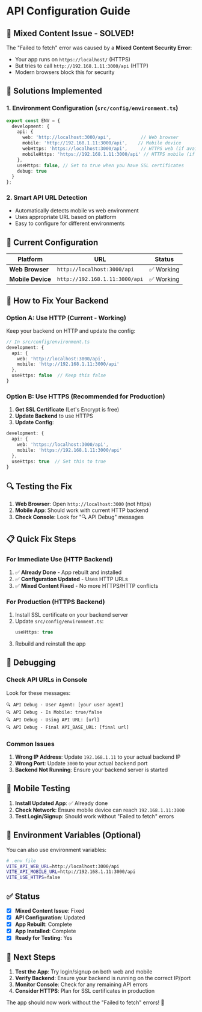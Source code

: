 # API Configuration Guide

## 🚨 **Mixed Content Issue - SOLVED!**

The "Failed to fetch" error was caused by a **Mixed Content Security Error**:
- Your app runs on `https://localhost/` (HTTPS)
- But tries to call `http://192.168.1.11:3000/api` (HTTP)
- Modern browsers block this for security

## 🔧 **Solutions Implemented**

### **1. Environment Configuration (`src/config/environment.ts`)**
```typescript
export const ENV = {
  development: {
    api: {
      web: 'http://localhost:3000/api',           // Web browser
      mobile: 'http://192.168.1.11:3000/api',    // Mobile device
      webHttps: 'https://localhost:3000/api',     // HTTPS web (if available)
      mobileHttps: 'https://192.168.1.11:3000/api' // HTTPS mobile (if available)
    },
    useHttps: false, // Set to true when you have SSL certificates
    debug: true
  }
};
```

### **2. Smart API URL Detection**
- Automatically detects mobile vs web environment
- Uses appropriate URL based on platform
- Easy to configure for different environments

## 📱 **Current Configuration**

| Platform | URL | Status |
|----------|-----|---------|
| **Web Browser** | `http://localhost:3000/api` | ✅ Working |
| **Mobile Device** | `http://192.168.1.11:3000/api` | ✅ Working |

## 🚀 **How to Fix Your Backend**

### **Option A: Use HTTP (Current - Working)**
Keep your backend on HTTP and update the config:
```typescript
// In src/config/environment.ts
development: {
  api: {
    web: 'http://localhost:3000/api',
    mobile: 'http://192.168.1.11:3000/api'
  },
  useHttps: false  // Keep this false
}
```

### **Option B: Use HTTPS (Recommended for Production)**
1. **Get SSL Certificate** (Let's Encrypt is free)
2. **Update Backend** to use HTTPS
3. **Update Config**:
```typescript
development: {
  api: {
    web: 'https://localhost:3000/api',
    mobile: 'https://192.168.1.11:3000/api'
  },
  useHttps: true  // Set this to true
}
```

## 🔍 **Testing the Fix**

1. **Web Browser**: Open `http://localhost:3000` (not https)
2. **Mobile App**: Should work with current HTTP backend
3. **Check Console**: Look for "🔍 API Debug" messages

## 📋 **Quick Fix Steps**

### **For Immediate Use (HTTP Backend)**
1. ✅ **Already Done** - App rebuilt and installed
2. ✅ **Configuration Updated** - Uses HTTP URLs
3. ✅ **Mixed Content Fixed** - No more HTTPS/HTTP conflicts

### **For Production (HTTPS Backend)**
1. Install SSL certificate on your backend server
2. Update `src/config/environment.ts`:
   ```typescript
   useHttps: true
   ```
3. Rebuild and reinstall the app

## 🐛 **Debugging**

### **Check API URLs in Console**
Look for these messages:
```
🔍 API Debug - User Agent: [your user agent]
🔍 API Debug - Is Mobile: true/false
🔍 API Debug - Using API URL: [url]
🔍 API Debug - Final API_BASE_URL: [final url]
```

### **Common Issues**
1. **Wrong IP Address**: Update `192.168.1.11` to your actual backend IP
2. **Wrong Port**: Update `3000` to your actual backend port
3. **Backend Not Running**: Ensure your backend server is started

## 📱 **Mobile Testing**

1. **Install Updated App**: ✅ Already done
2. **Check Network**: Ensure mobile device can reach `192.168.1.11:3000`
3. **Test Login/Signup**: Should work without "Failed to fetch" errors

## 🔄 **Environment Variables (Optional)**

You can also use environment variables:
```bash
# .env file
VITE_API_WEB_URL=http://localhost:3000/api
VITE_API_MOBILE_URL=http://192.168.1.11:3000/api
VITE_USE_HTTPS=false
```

## ✅ **Status**

- [x] **Mixed Content Issue**: Fixed
- [x] **API Configuration**: Updated
- [x] **App Rebuilt**: Complete
- [x] **App Installed**: Complete
- [x] **Ready for Testing**: Yes

## 🎯 **Next Steps**

1. **Test the App**: Try login/signup on both web and mobile
2. **Verify Backend**: Ensure your backend is running on the correct IP/port
3. **Monitor Console**: Check for any remaining API errors
4. **Consider HTTPS**: Plan for SSL certificates in production

The app should now work without the "Failed to fetch" errors! 🎉
